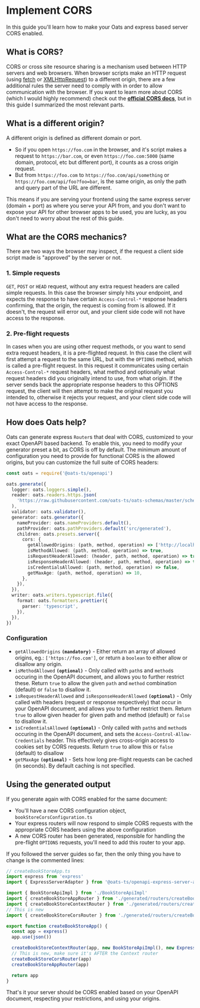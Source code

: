 # Implement CORS

In this guide you'll learn how to make your Oats and express based server CORS enabled.

## What is CORS?

CORS or cross site resource sharing is a mechanism used between HTTP servers and web browsers. When browser scripts make an HTTP request (using [fetch](https://developer.mozilla.org/en-US/docs/Web/API/Fetch_API) or [XMLHttpRequest](https://developer.mozilla.org/en-US/docs/Web/API/XMLHttpRequest)) to a different origin, there are a few additional rules the server need to comply with in order to allow communication with the browser. If you want to learn more about CORS (which I would highly recommend) check out the [**official CORS docs**](https://developer.mozilla.org/en-US/docs/Web/HTTP/CORS), but in this guide I summarized the most relevant parts.

## What is a different origin?

A different origin is defined as different domain or port.

- So if you open `https://foo.com` in the browser, and it's script makes a request to `https://bar.com`, or even `https://foo.com:5000` (same domain, protocol, etc but different port), it counts as a cross origin request.
- But from `https://foo.com` to `https://foo.com/api/something` or `https://foo.com/api/foo?foo=bar`, is the same origin, as only the path and query part of the URL are different.

This means if you are serving your frontend using the same express server (domain + port) as where you serve your API from, and you don't want to expose your API for other browser apps to be used, you are lucky, as you don't need to worry about the rest of this guide.

## What are the CORS mechanics?

There are two ways the browser may inspect, if the request a client side script made is "approved" by the server or not.

### 1. Simple requests

`GET`, `POST` or `HEAD` request, without any extra request headers are called simple requests. In this case the browser simply hits your endpoint, and expects the response to have certain `Access-Control-*` response headers confirming, that the origin, the request is coming from is allowed. If it doesn't, the request will error out, and your client side code will not have access to the response.

### 2. Pre-flight requests

In cases when you are using other request methods, or you want to send extra request headers, it is a pre-flighted request. In this case the client will first attempt a request to the same URL, but with the `OPTIONS` method, which is called a pre-flight request. In this request it communicates using certain `Access-Control-*` request headers, what method and optionally what request headers did you originally intend to use, from what origin. If the server sends back the appropriate response headers to this OPTIONS request, the client will then attempt to make the original request you intended to, otherwise it rejects your request, and your client side code will not have access to the response.

## How does Oats help?

Oats can generate express `Router`s that deal with CORS, customized to your exact OpenAPI based backend. To enable this, you need to modify your generator preset a bit, as CORS is off by default. The minimum amount of configuration you need to provide for functional CORS is the allowed origins, but you can customize the full suite of CORS headers:

```typescript
const oats = require('@oats-ts/openapi')

oats.generate({
  logger: oats.loggers.simple(),
  reader: oats.readers.https.json(
    'https://raw.githubusercontent.com/oats-ts/oats-schemas/master/schemas/book-store.json',
  ),
  validator: oats.validator(),
  generator: oats.generator({
    nameProvider: oats.nameProviders.default(),
    pathProvider: oats.pathProviders.default('src/generated'),
    children: oats.presets.server({
      cors: {
        getAllowedOrigins: (path, method, operation) => ['http://localhost:5000'],
        isMethodAllowed: (path, method, operation) => true,
        isRequestHeaderAllowed: (header, path, method, operation) => true,
        isResponseHeaderAllowed: (header, path, method, operation) => true,
        isCredentialsAllowed: (path, method, operation) => false,
        getMaxAge: (path, method, operation) => 10,
      },
    }),
  }),
  writer: oats.writers.typescript.file({
    format: oats.formatters.prettier({
      parser: 'typescript',
    }),
  }),
})
```

### Configuration

- `getAllowedOrigins` **`(mandatory)`** - Either return an array of allowed origins, eg.: `['https://foo.com']`, or return a `boolean` to either allow or disallow any origin.
- `isMethodAllowed` **`(optional)`** - Only called with `path`s and `method`s occuring in the OpenAPI document, and allows you to further restrict these. Return `true` to allow the given `path` and `method` combination (default) or `false` to disallow it.
- `isRequestHeaderAllowed` and `isResponseHeaderAllowed` **`(optional)`** - Only called with headers (request or response respectively) that occur in your OpenAPI document, and allows you to further restrict them. Return `true` to allow given header for given path and method (default) or `false` to disallow it.
- `isCredentialsAllowed` **`(optional)`** - Only called with `path`s and `method`s occuring in the OpenAPI document, and sets the `Access-Control-Allow-Credentials` header. This effectively gives cross-origin access to cookies set by CORS requests. Return `true` to allow this or `false` (default) to disallow
- `getMaxAge` **`(optional)`** - Sets how long pre-flight requests can be cached (in seconds). By default caching is not specified.

## Using the generated output

If you generate again with CORS enabled for the same document:

- You'll have a new CORS configuration object, `bookStoreCorsConfiguration.ts`
- Your express routers will now respond to simple CORS requests with the appropriate CORS headers using the above configuration
- A new CORS router has been generated, responsible for handling the pre-flight `OPTIONS` requests, you'll need to add this router to your app.

If you followed the server guides so far, then the only thing you have to change is the commented lines:

```typescript
// createBookStoreApp.ts
import express from 'express'
import { ExpressServerAdapter } from '@oats-ts/openapi-express-server-adapter'

import { BookStoreApiImpl } from './BookStoreApiImpl'
import { createBookStoreAppRouter } from './generated/routers/createBookStoreAppRouter'
import { createBookStoreContextRouter } from './generated/routers/createBookStoreContextRouter'
// This is new
import { createBookStoreCorsRouter } from './generated/routers/createBookStoreCorsRouter'

export function createBookStoreApp() {
  const app = express()
  app.use(json())

  createBookStoreContextRouter(app, new BookStoreApiImpl(), new ExpressServerAdapter())
  // This is new, make sure it's AFTER the Context router
  createBookStoreCorsRouter(app)
  createBookStoreAppRouter(app)

  return app
}
```

That's it your server should be CORS enabled based on your OpenAPI document, respecting your restrictions, and using your origins.
